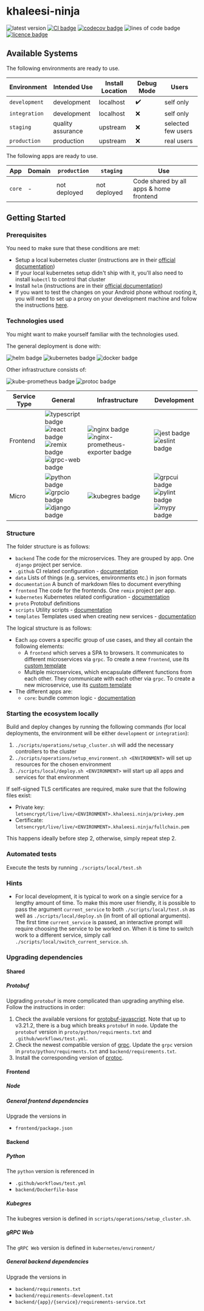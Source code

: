 # khaleesi-ninja

![latest version](https://img.shields.io/github/v/tag/LanDinh/khaleesi-ninja)
[![CI badge](https://github.com/LanDinh/khaleesi-ninja/actions/workflows/test.yml/badge.svg?branch=main)](https://github.com/LanDinh/khaleesi-ninja/actions)
[![codecov badge](https://codecov.io/gh/LanDinh/khaleesi-ninja/branch/main/graph/badge.svg?token=tQrhEsgApq)](https://codecov.io/gh/LanDinh/khaleesi-ninja)
![lines of code badge](https://img.shields.io/tokei/lines/github/LanDinh/khaleesi-ninja)
[![licence badge](https://img.shields.io/github/license/LanDinh/khaleesi-ninja)](LICENSE)

## Available Systems

The following environments are ready to use.

| Environment   | Intended Use      | Install Location | Debug Mode         | Users              |
|---------------|-------------------|------------------|--------------------|--------------------|
| `development` | development       | localhost        | :heavy_check_mark: | self only          |
| `integration` | development       | localhost        | :x:                | self only          |
| `staging`     | quality assurance | upstream         | :x:                | selected few users |
| `production`  | production        | upstream         | :x:                | real users         |

The following apps are ready to use.

| App    | Domain | `production` | `staging`    | Use                                     |
|--------|--------|--------------|--------------|-----------------------------------------|
| `core` | -      | not deployed | not deployed | Code shared by all apps & home frontend |

## Getting Started

### Prerequisites

You need to make sure that these conditions are met:

* Setup a local kubernetes cluster (instructions are in their [official documentation](https://kubernetes.io/docs/setup/))
* If your local kubernetes setup didn't ship with it, you'll also need to install `kubectl` to control that cluster
* Install `helm` (instructions are in their [official documentation](https://helm.sh/docs/intro/install/))
* If you want to test the changes on your Android phone without rooting it, you will need to set up a proxy on your development machine and follow the instructions [here](https://developer.chrome.com/docs/devtools/remote-debugging/local-server/).

### Technologies used

You might want to make yourself familiar with the technologies used.

The general deployment is done with:

![helm badge](https://img.shields.io/badge/helm-v3.8-informational)
![kubernetes badge](https://img.shields.io/badge/kubernetes-v1.25-informational)
![docker badge](https://img.shields.io/badge/docker-v24.0-informational)

Other infrastructure consists of:

![kube-prometheus badge](https://img.shields.io/badge/kube--prometheus-latest-informational)
![protoc badge](https://img.shields.io/badge/protoc-3.19.4-informational)

| Service Type | General                                                                                                                                                                                                                                                                                                                                 | Infrastructure                                                                                                                                                                               | Development                                                                                                                                                                                                                            |
|--------------|-----------------------------------------------------------------------------------------------------------------------------------------------------------------------------------------------------------------------------------------------------------------------------------------------------------------------------------------|----------------------------------------------------------------------------------------------------------------------------------------------------------------------------------------------|----------------------------------------------------------------------------------------------------------------------------------------------------------------------------------------------------------------------------------------|
| Frontend     | ![typescript badge](https://img.shields.io/badge/typescript-v5.0-informational) <br /> ![react badge](https://img.shields.io/badge/react-v18.2-informational) <br /> ![remix badge](https://img.shields.io/badge/react--router-v1.17-informational) <br /> ![grpc-web badge](https://img.shields.io/badge/grpc--web-v6.0-informational) | ![nginx badge](https://img.shields.io/badge/nginx-v1.21-informational) </br> ![nginx-prometheus-exporter badge](https://img.shields.io/badge/nginx--prometheus--exporter-v0.9-informational) | ![jest badge](https://img.shields.io/badge/jest-v29.5-informational) <br /> ![eslint badge](https://img.shields.io/badge/eslint-latest-informational)                                                                                  |
| Micro        | ![python badge](https://img.shields.io/badge/python-v3.10-informational) <br /> ![grpcio badge](https://img.shields.io/badge/grpcio-v1.48-informational) <br /> ![django badge](https://img.shields.io/badge/django-v4.0-informational)                                                                                                 | ![kubegres badge](https://img.shields.io/badge/kubegres-v1.16-informational)                                                                                                                 | ![grpcui badge](https://img.shields.io/badge/grpcui-latest-informational) <br /> ![pylint badge](https://img.shields.io/badge/pylint-v2.14-informational) <br /> ![mypy badge](https://img.shields.io/badge/mypy-v0.961-informational) |

### Structure

The folder structure is as follows:

* `backend` The code for the microservices. They are grouped by app. One `django` project per service.
* `.github` CI related configuration - [documentation](documentation/folder-structure/ci.md)
* `data` Lists of things (e.g. services, environments etc.) in json formats
* `documentation` A bunch of markdown files to document everything
* `frontend` The code for the frontends. One `remix` project per app.
* `kubernetes` Kubernetes related configuration - [documentation](documentation/folder-structure/kubernetes.md)
* `proto` Protobuf definitions
* `scripts` Utility scripts - [documentation](documentation/folder-structure/scripts.md)
* `templates` Templates used when creating new services - [documentation](documentation/folder-structure/templates.md)

The logical structure is as follows: 

* Each `app` covers a specific group of use cases, and they all contain the following elements:
  * A `frontend` which serves a SPA to browsers.
    It communicates to different microservices via `grpc`.
    To create a new `frontend`, use its [custom template](/templates/frontend/frontend_template)
  * Multiple microservices, which encapsulate different functions from each other.
    They communicate with each other via `grpc`.
    To create a new microservice, use its [custom template](/templates/backend/micro_template)
* The different apps are:
  * `core`: bundle common logic - [documentation](/documentation/logical-structure/core.md)

### Starting the ecosystem locally

Build and deploy changes by running the following commands (for local deployments, the environment will be either `development` or `integration`):

1. `./scripts/operations/setup_cluster.sh` will add the necessary controllers to the cluster
1. `./scripts/operations/setup_environment.sh <ENVIRONMENT>` will set up resources for the chosen environment
1. `./scripts/local/deploy.sh <ENVIRONMENT>` will start up all apps and services for that environment

If self-signed TLS certificates are required, make sure that the following files exist:

* Private key: `letsencrypt/live/live/<ENVIRONMENT>.khaleesi.ninja/privkey.pem`
* Certificate: `letsencrypt/live/live/<ENVIRONMENT>.khaleesi.ninja/fullchain.pem`

This happens ideally before step 2, otherwise, simply repeat step 2.

### Automated tests

Execute the tests by running `./scripts/local/test.sh`

### Hints

* For local development, it is typical to work on a single service for a lengthy amount of time.
  To make this more user friendly, it is possible to pass the argument `current_service` to both `./scripts/local/test.sh` as well as `./scripts/local/deploy.sh` (in front of all optional arguments).
  The first time `current_service` is passed, an interactive prompt will require choosing the service to be worked on.
  When it is time to switch work to a different service, simply call `./scripts/local/switch_current_service.sh`.
  
### Upgrading dependencies

#### Shared

##### Protobuf

Upgrading `protobuf` is more complicated than upgrading anything else.
Follow the instructions in order:

1. Check the available versions for [protobuf-javascript](https://github.com/protocolbuffers/protobuf-javascript/releases).
   Note that up to v3.21.2, there is a bug which breaks `protobuf` in `node`.
   Update the `protobuf` version in `proto/python/requirments.txt` and `.github/workflows/test.yml`.
1. Check the newest compatible version of [grpc](https://github.com/grpc/grpc/releases).
   Update the `grpc` version in `proto/python/requirments.txt` and `backend/requirements.txt`.
1. Install the corresponding version of [protoc](https://github.com/protocolbuffers/protobuf/releases).

#### Frontend

##### Node

##### General frontend dependencies

Upgrade the versions in

* `frontend/package.json`

#### Backend

##### Python

The `python` version is referenced in

* `.github/workflows/test.yml`
* `backend/Dockerfile-base`

##### Kubegres

The kubegres version is defined in `scripts/operations/setup_cluster.sh`.

##### gRPC Web

The `gRPC Web` version is defined in `kubernetes/environment/`

##### General backend dependencies

Upgrade the versions in

* `backend/requirements.txt`
* `backend/requirements-development.txt`
* `backend/{app}/{service}/requirements-service.txt`
